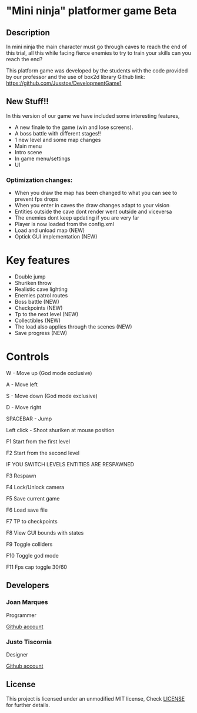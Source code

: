# "Mini ninja" platformer game Beta

## Description 

In mini ninja the main character must go through caves to reach the end of this trial, all this while facing fierce enemies to try to train your skills can you reach the end?

This platform game was developed by the students with the code provided by our professor and the use of box2d library
Github link: https://github.com/Jusstox/DevelopmentGame1

## New Stuff!!

In this version of our game we have included some interesting features, 
- A new finale to the game (win and lose screens).
- A boss battle with different stages!!
- 1 new level and some map changes
- Main menu
- Intro scene
- In game menu/settings
- UI

### Optimization changes:

-  When you draw the map has been changed to what you can see to prevent fps drops
-  When you enter in caves the draw changes adapt to your vision
-  Entities outside the cave dont render went outside and viceversa
-  The enemies dont keep updating if you are very far
-  Player is now loaded from the config.xml
-  Load and unload map (NEW)
-  Optick GUI implementation (NEW)
  

# Key features

- Double jump
- Shuriken throw 
- Realistic cave lighting 
- Enemies patrol routes
- Boss battle (NEW)
- Checkpoints (NEW)
- Tp to the next level (NEW)
- Collectibles (NEW)
- The load also applies through the scenes (NEW)
- Save progress (NEW)

# Controls

W - Move up (God mode oxclusive)

A - Move left

S - Move down (God mode exclusive)

D - Move right

SPACEBAR - Jump

Left click - Shoot shuriken at mouse position

F1 Start from the first level 

F2 Start from the second level 

IF YOU SWITCH LEVELS ENTITIES ARE RESPAWNED

F3 Respawn

F4 Lock/Unlock camera 

F5 Save current game 

F6 Load save file

F7 TP to checkpoints

F8 View GUI bounds with states

F9 Toggle colliders

F10 Toggle god mode

F11 Fps cap toggle 30/60

## Developers

### Joan Marques
Programmer

[Github account](https://github.com/joanmarquesbesses)

### Justo Tiscornia
Designer

[Github account](https://github.com/Jusstox)

## License

This project is licensed under an unmodified MIT license, Check [LICENSE](https://github.com/Jusstox/DevelopmentGame1/blob/main/LICENSE) for further details.

